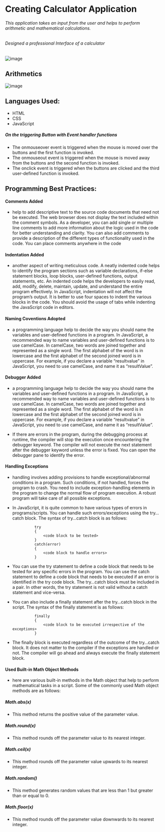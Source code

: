 # Creating Calculator Application 

###### This application takes an input from the user and helps to perform arithmetic and mathematical calculations.
###### Designed a professional Interface of a calculator

![image](https://github.com/dhonaobina/Calculator/assets/113093370/060fd2ed-f311-4aeb-96cb-9a71493fc5cd)


## Arithmetics
![image](https://github.com/dhonaobina/Calculator/assets/113093370/5a0d9a5f-61e6-4e5c-a94a-1f9daa61237d)

 
## Languages Used:
 - HTML
 - CSS
 - JavaScript

##### On the triggering Button with Event handler functions
   -  The onmouseover event is triggered when the mouse is moved over the buttons and the first function is invoked.
   -  The onmouseout event is triggered when the mouse is moved away from the buttons and the second function is invoked.
   -  The onclick event is triggered when the buttons are clicked and the third user-defined function is invoked.

## Programming Best Practices:
#### Comments Added
- help to add descriptive text to the source code documents that need not be executed. The web browser does not display the text included within the comment symbols. As a developer, you can add single or multiple line comments to add more information about the logic used in the code for better understanding and clarity. You can also add comments to provide a description of the different types of functionality used in the code. You can place comments anywhere in the code
#### Indentation Added
- another aspect of writing meticulous code. A neatly indented code helps to identify the program sections such as variable declarations, if-else statement blocks, loop blocks, user-defined functions, output statements, etc. An indented code helps the developers to easily read, add, modify, delete, maintain, update, and understand the entire program effectively. In JavaScript, indentation will not affect the program’s output. It is better to use four spaces to indent the various blocks in the code. You should avoid the usage of tabs while indenting the JavaScript code in editors.

#### Naming Coventions Adopted
- a programming language help to decide the way you should name the variables and user-defined functions in a program. In JavaScript, a recommended way to name variables and user-defined functions is to use camelCase. In camelCase, two words are joined together and represented as a single word. The first alphabet of the word is in lowercase and the first alphabet of the second joined word is in uppercase. For example, if you declare a variable “resultvalue” in JavaScript, you need to use camelCase, and name it as “resultValue”.  

#### Debugger Added 
- a programming language help to decide the way you should name the variables and user-defined functions in a program. In JavaScript, a recommended way to name variables and user-defined functions is to use camelCase. In camelCase, two words are joined together and represented as a single word. The first alphabet of the word is in lowercase and the first alphabet of the second joined word is in uppercase. For example, if you declare a variable “resultvalue” in JavaScript, you need to use camelCase, and name it as “resultValue”.

- If there are errors in the program, during the debugging process at runtime, the compiler will stop the execution once encountering the debugger keyword. The compiler will not execute the next statement after the debugger keyword unless the error is fixed. You can open the debugger pane to identify the error.

#### Handling Exceptions
-  handling involves adding provisions to handle exceptional/abnormal conditions in a program. Such conditions, if not handled, forces the program to crash. You need to include exception-handling elements in the program to change the normal flow of program execution. A robust program will take care of all possible exceptions.

- In JavaScript, it is quite common to have various types of errors in programs/scripts. You can handle such errors/exceptions using the try…catch block. The syntax of try…catch block is as follows:

                try
                {
                    <code block to be tested>
                }
                catch(error)
                {
                    <code block to handle errors>
                }

- You can use the try statement to define a code block that needs to be tested for any specific errors in the program. You can use the catch statement to define a code block that needs to be executed if an error is identified in the try code block. The try…catch block must be included in a pair. In other words, the try statement is not valid without a catch statement and vice-versa.

- You can also include a finally statement after the try…catch block in the script. The syntax of the finally statement is as follows:

                finally
                {
                    <code block to be executed irrespective of the exceptions>
                }

- The finally block is executed regardless of the outcome of the try…catch block. It does not matter to the compiler if the exceptions are handled or not. The compiler will go ahead and always execute the finally statement block.

#### Used Built-in Math Object Methods
- here are various built-in methods in the Math object that help to perform mathematical tasks in a script. Some of the commonly used Math object methods are as follows:

##### Math.abs(x) 
- This method returns the positive value of the parameter value.
##### Math.round(x) 
- This method rounds off the parameter value to its nearest integer.
##### Math.ceil(x) 
- This method rounds off the parameter value upwards to its nearest integer.
##### Math.random()
- This method generates random values that are less than 1 but greater than or equal to 0.
##### Math.floor(x) 
- This method rounds off the parameter value downwards to its nearest integer.
  
